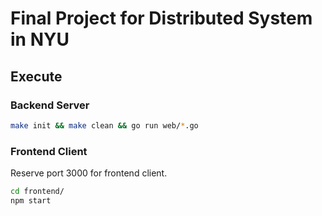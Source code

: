 # Final Project for Distributed System in NYU

## Execute

### Backend Server

```bash
make init && make clean && go run web/*.go
```

### Frontend Client

Reserve port 3000 for frontend client.

```bash
cd frontend/
npm start
```
